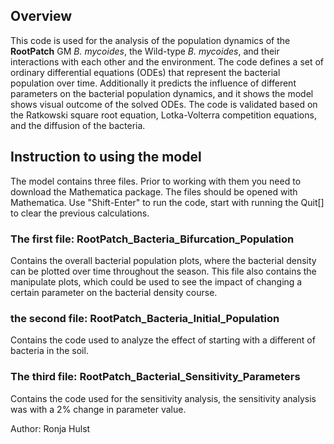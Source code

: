 ## Overview

This code is used for the analysis of the population dynamics of the **RootPatch** GM _B. mycoides_, the Wild-type _B. mycoides_, and their interactions with each other and the environment. The code defines a set of ordinary differential equations (ODEs) that represent the bacterial population over time. Additionally it predicts the influence of different parameters on the bacterial population dynamics, and it shows the model shows visual outcome of the solved ODEs. The code is validated based on the Ratkowski square root equation, Lotka-Volterra competition equations, and the diffusion of the bacteria.

## Instruction to using the model

The model contains three files. Prior to working with them you need to download the Mathematica package. The files should be opened with Mathematica. Use "Shift-Enter" to run the code, start with running the Quit[] to clear the previous calculations.

### The first file: RootPatch_Bacteria_Bifurcation_Population

Contains the overall bacterial population plots, where the bacterial density can be plotted over time throughout the season. This file also contains the manipulate plots, which could be used to see the impact of changing a certain parameter on the bacterial density course. 

### the second file: RootPatch_Bacteria_Initial_Population 

Contains the code used to analyze the effect of starting with a different of bacteria in the soil.

### The third file: RootPatch_Bacterial_Sensitivity_Parameters 

Contains the code used for the sensitivity analysis, the sensitivity analysis was with a 2% change in parameter value.

Author: Ronja Hulst
